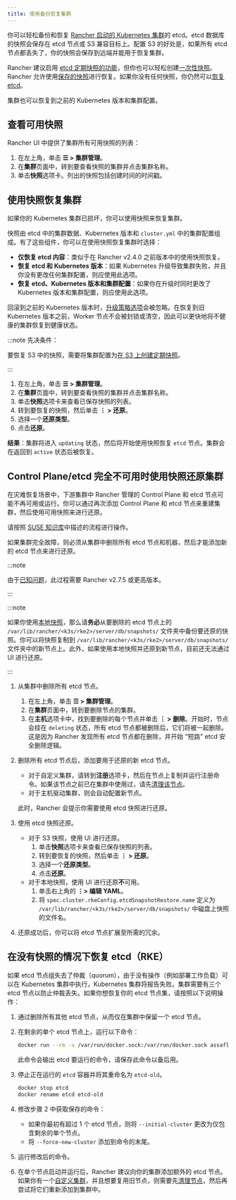 ```yaml
---
title: 使用备份恢复集群
---
```


你可以轻松备份和恢复 [Rancher 启动的 Kubernetes 集群](../../../pages-for-subheaders/launch-kubernetes-with-rancher.md)的 etcd。etcd 数据库的快照会保存在 etcd 节点或 S3 兼容目标上。配置 S3 的好处是，如果所有 etcd 节点都丢失了，你的快照会保存到远端并能用于恢复集群。

Rancher 建议启用 [etcd 定期快照的功能](back-up-rancher-launched-kubernetes-clusters.md#配置定期快照)，但你也可以轻松创建[一次性快照](back-up-rancher-launched-kubernetes-clusters.md#单次快照)。Rancher 允许使用[保存的快照](#使用快照恢复集群)进行恢复。如果你没有任何快照，你仍然可以[恢复 etcd](#在没有快照的情况下恢复-etcd)。

集群也可以恢复到之前的 Kubernetes 版本和集群配置。

## 查看可用快照

Rancher UI 中提供了集群所有可用快照的列表：

1. 在左上角，单击 **☰ > 集群管理**。
1. 在**集群**页面中，转到要查看快照的集群并点击集群名称。
1. 单击**快照**选项卡。列出的快照包括创建时间的时间戳。

## 使用快照恢复集群

如果你的 Kubernetes 集群已损坏，你可以使用快照来恢复集群。

快照由 etcd 中的集群数据、Kubernetes 版本和 `cluster.yml` 中的集群配置组成。有了这些组件，你可以在使用快照恢复集群时选择：

- **仅恢复 etcd 内容**：类似于在 Rancher v2.4.0 之前版本中的使用快照恢复。
- **恢复 etcd 和 Kubernetes 版本**：如果 Kubernetes 升级导致集群失败，并且你没有更改任何集群配置，则应使用此选项。
- **恢复 etcd、Kubernetes 版本和集群配置**：如果你在升级时同时更改了 Kubernetes 版本和集群配置，则应使用此选项。

回滚到之前的 Kubernetes 版本时，[升级策略选项](../../../getting-started/installation-and-upgrade/upgrade-and-roll-back-kubernetes.md#配置升级策略)会被忽略。在恢复到旧 Kubernetes 版本之前，Worker 节点不会被封锁或清空，因此可以更快地将不健康的集群恢复到健康状态。

:::note 先决条件：

要恢复 S3 中的快照，需要将集群配置为[在 S3 上创建定期快照](back-up-rancher-launched-kubernetes-clusters.md#配置定期快照)。

:::

1. 在左上角，单击 **☰ > 集群管理**。
1. 在**集群**页面中，转到要查看快照的集群并点击集群名称。
1. 单击**快照**选项卡来查看已保存快照的列表。
1. 转到要恢复的快照，然后单击 **⋮ > 还原**。
1. 选择一个**还原类型**。
1. 点击**还原**。

**结果**：集群将进入 `updating` 状态，然后将开始使用快照恢复 `etcd` 节点。集群会在返回到 `active` 状态后被恢复。

## Control Plane/etcd 完全不可用时使用快照还原集群

在灾难恢复场景中，下游集群中 Rancher 管理的 Control Plane 和 etcd 节点可能不再可用或运行。你可以通过再次添加 Control Plane 和 etcd 节点来重建集群，然后使用可用快照来进行还原。

<Tabs groupId="k8s-distro">
<TabItem value="RKE">

请按照 [SUSE 知识库](https://www.suse.com/support/kb/doc/?id=000020695)中描述的流程进行操作。

</TabItem>
<TabItem value="RKE2/K3s">

如果集群完全故障，则必须从集群中删除所有 etcd 节点和机器，然后才能添加新的 etcd 节点来进行还原。

:::note

由于[已知问题](https://github.com/rancher/rancher/issues/41080)，此过程需要 Rancher v2.7.5 或更高版本。

:::

:::note

如果你使用[本地快照](./back-up-rancher-launched-kubernetes-clusters.md#本地备份目标)，那么请**务必**从要删除的 etcd 节点上的 `/var/lib/rancher/<k3s/rke2>/server/db/snapshots/` 文件夹中备份要还原的快照。你可以将快照复制到 `/var/lib/rancher/<k3s/rke2>/server/db/snapshots/` 文件夹中的新节点上。此外，如果使用本地快照并还原到新节点，目前还无法通过 UI 进行还原。

:::

1. 从集群中删除所有 etcd 节点。

   1. 在左上角，单击 **☰ > 集群管理**。
   1. 在**集群**页面中，转到要删除节点的集群。
   1. 在**主机**选项卡中，找到要删除的每个节点并单击 **⋮ > 删除**。开始时，节点会挂在 `deleting` 状态，所有 etcd 节点都被删除后，它们将被一起删除。这是因为 Rancher 发现所有 etcd 节点都在删除，并开始 "短路" etcd 安全删除逻辑。

1. 删除所有 etcd 节点后，添加要用于还原的新 etcd 节点。

   - 对于自定义集群，请转到**注册**选项卡，然后在节点上复制并运行注册命令。如果该节点之前已在集群中使用过，请先[清理该节点](../manage-clusters/clean-cluster-nodes.md#清理节点)。
   - 对于主机驱动集群，则会自动配置新节点。

   此时，Rancher 会提示你需要使用 etcd 快照进行还原。

1. 使用 etcd 快照还原。

   - 对于 S3 快照，使用 UI 进行还原。
      1. 单击**快照**选项卡来查看已保存快照的列表。
      1. 转到要恢复的快照，然后单击 **⋮ > 还原**。
      1. 选择一个**还原类型**。
      1. 点击**还原**。
   - 对于本地快照，使用 UI 进行还原**不**可用。
      1. 单击右上角的 **⋮> 编辑 YAML**。
      1. 将 `spec.cluster.rkeConfig.etcdSnapshotRestore.name` 定义为 `/var/lib/rancher/<k3s/rke2>/server/db/snapshots/` 中磁盘上快照的文件名。

1. 还原成功后，你可以将 etcd 节点扩展至所需的冗余。

</TabItem>
</Tabs>

## 在没有快照的情况下恢复 etcd（RKE）

如果 etcd 节点组失去了仲裁（quorum），由于没有操作（例如部署工作负载）可以在 Kubernetes 集群中执行，Kubernetes 集群将报告失败。集群需要有三个 etcd 节点以防止仲裁丢失。如果你想恢复你的 etcd 节点集，请按照以下说明操作：

1. 通过删除所有其他 etcd 节点，从而仅在集群中保留一个 etcd 节点。

2. 在剩余的单个 etcd 节点上，运行以下命令：

   ```bash
   docker run --rm -v /var/run/docker.sock:/var/run/docker.sock assaflavie/runlike etcd
   ```

   此命令会输出 etcd 要运行的命令，请保存此命令以备后用。

3. 停止正在运行的 `etcd` 容器并将其重命名为 `etcd-old`。

   ```bash
   docker stop etcd
   docker rename etcd etcd-old
   ```

4. 修改步骤 2 中获取保存的命令：

   - 如果你最初有超过 1 个 etcd 节点，则将 `--initial-cluster` 更改为仅包含剩余的单个节点。
   - 将 `--force-new-cluster` 添加到命令的末尾。

5. 运行修改后的命令。

6. 在单个节点启动并运行后，Rancher 建议向你的集群添加额外的 etcd 节点。如果你有一个[自定义集群](../../../pages-for-subheaders/use-existing-nodes.md)，并且想要复用旧节点，则需要先[清理节点](../manage-clusters/clean-cluster-nodes.md)，然后再尝试将它们重新添加到集群中。
